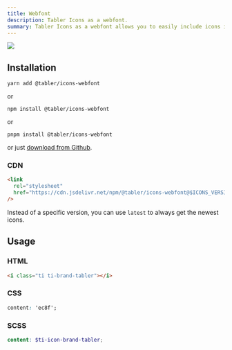 ```yaml
---
title: Webfont
description: Tabler Icons as a webfont.
summary: Tabler Icons as a webfont allows you to easily include icons in your projects using simple CSS classes, offering a lightweight and scalable solution for web development.
---
```


![](/img/icons/package-webfont.png)


## Installation

```
yarn add @tabler/icons-webfont
```

or

```
npm install @tabler/icons-webfont
```

or

```
pnpm install @tabler/icons-webfont
```

or just [download from Github](https://github.com/tabler/tabler-icons/releases).

### CDN

```html
<link
  rel="stylesheet"
  href="https://cdn.jsdelivr.net/npm/@tabler/icons-webfont@$ICONS_VERSION/dist/tabler-icons.min.css"
/>
```

Instead of a specific version, you can use `latest` to always get the newest icons.

## Usage

### HTML

```html
<i class="ti ti-brand-tabler"></i>
```

### CSS

```css
content: 'ec8f';
```


### SCSS

```scss
content: $ti-icon-brand-tabler;
```
